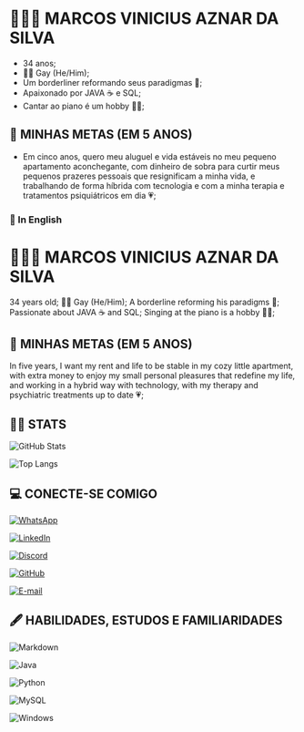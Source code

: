 # 🧙🏾‍♂️ MARCOS VINICIUS AZNAR DA SILVA

- 34 anos;
- 🏳‍🌈 Gay (He/Him);
- Um borderliner reformando seus paradigmas 🦾; 
- Apaixonado por JAVA ☕ e SQL;
- Cantar ao piano é um hobby 🎹🎤;

## 🏹 MINHAS METAS (EM 5 ANOS)
- Em cinco anos, quero meu aluguel e vida estáveis no meu pequeno apartamento aconchegante, com dinheiro de sobra para curtir meus pequenos prazeres pessoais que resignificam a minha vida, e trabalhando de forma híbrida com tecnologia e com a minha terapia e tratamentos psiquiátricos em dia 💗;

### 🗽 In English

# 🧙🏾‍♂️ MARCOS VINICIUS AZNAR DA SILVA

34 years old;
🏳‍🌈 Gay (He/Him);
A borderline reforming his paradigms 🦾;
Passionate about JAVA ☕ and SQL;
Singing at the piano is a hobby 🎹🎤;

## 🏹 MINHAS METAS (EM 5 ANOS)

In five years, I want my rent and life to be stable in my cozy little apartment, with extra money to enjoy my small personal pleasures that redefine my life, and working in a hybrid way with technology, with my therapy and psychiatric treatments up to date 💗;

## 👨‍💻 STATS

![GitHub Stats](https://github-readme-stats.vercel.app/api?username=vinicius-maznar&theme=transparent&bg_color=000&border_color=30A3DC&show_icons=true&icon_color=30A3DC&title_color=E94D5F&text_color=FFF)

![Top Langs](https://github-readme-stats-git-masterrstaa-rickstaa.vercel.app/api/top-langs/?username=vinicius-maznar&bg_color=000&border_color=30A3DC&title_color=E94D5F&text_color=FFF)

## 💻 CONECTE-SE COMIGO

[![WhatsApp](https://img.shields.io/badge/WhatsApp-25D366?style=for-the-badge&logo=whatsapp&logoColor=white)](https://wa.me/+5511982992579)

[![LinkedIn](https://img.shields.io/badge/LinkedIn-000?style=for-the-badge&logo=linkedin&logoColor=0E76A8)](https://www.linkedin.com/in/marcos-vin%C3%ADcius-aznar-da-silva-b70a7320a/)

[![Discord](https://img.shields.io/badge/Discord-000?style=for-the-badge&logo=discord)](viniciusaznar)

[![GitHub](https://img.shields.io/badge/GitHbt-000?style=for-the-badge&logo=github&logoColor=white)](https://github.com/vinicius-maznar)

[![E-mail](https://img.shields.io/badge/-Email-000?style=for-the-badge&logo=microsoft-outlook&logoColor=007BFF)](mailto:vinicius.maznar@gmail.com)


## 🖋 HABILIDADES, ESTUDOS E FAMILIARIDADES

![Markdown](https://img.shields.io/badge/Markdown-000?style=for-the-badge&logo=markdown)

![Java](https://img.shields.io/badge/Java-000?style=for-the-badge&logo=java)

![Python](https://img.shields.io/badge/Python-000?style=for-the-badge&logo=python)

![MySQL](https://img.shields.io/badge/MySQL-000?style=for-the-badge&logo=mysql&logoColor=005C84)

![Windows](https://img.shields.io/badge/Windows-000?style=for-the-badge&logo=windows&logoColor=2CA5E0)
